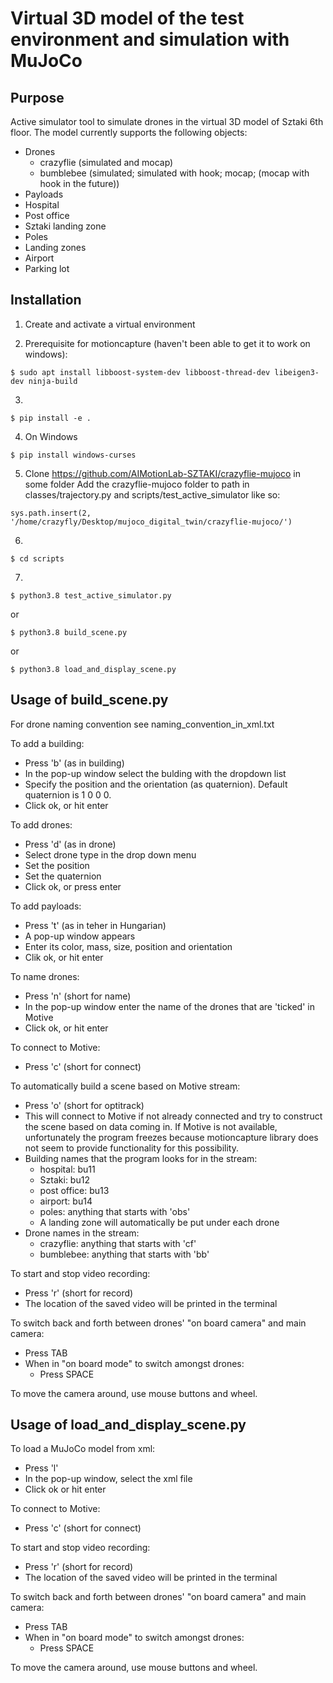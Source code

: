 # Virtual 3D model of the test environment and simulation with MuJoCo

## Purpose
Active simulator tool to simulate drones in the virtual 3D model of Sztaki 6th floor. The model currently supports the following objects:
  * Drones
    * crazyflie (simulated and mocap)
    * bumblebee (simulated; simulated with hook; mocap; (mocap with hook in the future))
  * Payloads
  * Hospital
  * Post office
  * Sztaki landing zone
  * Poles
  * Landing zones
  * Airport
  * Parking lot

## Installation
1. Create and activate a virtual environment

2. Prerequisite for motioncapture (haven't been able to get it to work on windows):
```
$ sudo apt install libboost-system-dev libboost-thread-dev libeigen3-dev ninja-build
```
3.
```
$ pip install -e .
```
4. On Windows
```
$ pip install windows-curses
```
5. Clone https://github.com/AIMotionLab-SZTAKI/crazyflie-mujoco in some folder
Add the crazyflie-mujoco folder to path in classes/trajectory.py and scripts/test_active_simulator like so:

```
sys.path.insert(2, '/home/crazyfly/Desktop/mujoco_digital_twin/crazyflie-mujoco/')

```

6.

```
$ cd scripts
```

7.
```
$ python3.8 test_active_simulator.py
```
or

```
$ python3.8 build_scene.py
```
or

```
$ python3.8 load_and_display_scene.py
```

## Usage of build_scene.py

For drone naming convention see naming_convention_in_xml.txt

To add a building:
  * Press 'b' (as in building)
  * In the pop-up window select the bulding with the dropdown list
  * Specify the position and the orientation (as quaternion). Default quaternion is 1 0 0 0.
  * Click ok, or hit enter

To add drones:
  * Press 'd' (as in drone)
  * Select drone type in the drop down menu
  * Set the position
  * Set the quaternion
  * Click ok, or press enter

To add payloads:
  * Press 't' (as in teher in Hungarian)
  * A pop-up window appears
  * Enter its color, mass, size, position and orientation
  * Clik ok, or hit enter

To name drones:
  * Press 'n' (short for name)
  * In the pop-up window enter the name of the drones that are 'ticked' in Motive
  * Click ok, or hit enter

To connect to Motive:
  * Press 'c' (short for connect)

To automatically build a scene based on Motive stream:
  * Press 'o' (short for optitrack)
  * This will connect to Motive if not already connected and try to construct the scene based on data coming in. If Motive is not available, unfortunately the program freezes because motioncapture library does not seem to provide functionality for this possibility.
  * Building names that the program looks for in the stream:
    * hospital: bu11
    * Sztaki: bu12
    * post office: bu13
    * airport: bu14
    * poles: anything that starts with 'obs'
    * A landing zone will automatically be put under each drone
  * Drone names in the stream:
    * crazyflie: anything that starts with 'cf'
    * bumblebee: anything that starts with 'bb'

To start and stop video recording:
  * Press 'r' (short for record)
  * The location of the saved video will be printed in the terminal

To switch back and forth between drones' "on board camera" and main camera:
  * Press TAB
  * When in "on board mode" to switch amongst drones:
    * Press SPACE

To move the camera around, use mouse buttons and wheel.

## Usage of load_and_display_scene.py

To load a MuJoCo model from xml:
  * Press 'l'
  * In the pop-up window, select the xml file
  * Click ok or hit enter

To connect to Motive:
  * Press 'c' (short for connect)

To start and stop video recording:
  * Press 'r' (short for record)
  * The location of the saved video will be printed in the terminal

To switch back and forth between drones' "on board camera" and main camera:
  * Press TAB
  * When in "on board mode" to switch amongst drones:
    * Press SPACE

To move the camera around, use mouse buttons and wheel.
